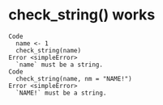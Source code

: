 # check_string() works

    Code
      name <- 1
      check_string(name)
    Error <simpleError>
      `name` must be a string.
    Code
      check_string(name, nm = "NAME!")
    Error <simpleError>
      `NAME!` must be a string.

